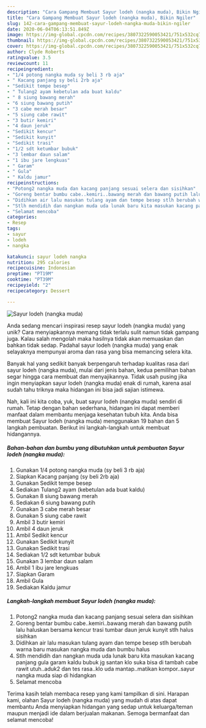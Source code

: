 ```yaml
---
description: "Cara Gampang Membuat Sayur lodeh (nangka muda), Bikin Ngiler"
title: "Cara Gampang Membuat Sayur lodeh (nangka muda), Bikin Ngiler"
slug: 142-cara-gampang-membuat-sayur-lodeh-nangka-muda-bikin-ngiler
date: 2020-06-04T06:13:51.849Z
image: https://img-global.cpcdn.com/recipes/3807322590053421/751x532cq70/sayur-lodeh-nangka-muda-foto-resep-utama.jpg
thumbnail: https://img-global.cpcdn.com/recipes/3807322590053421/751x532cq70/sayur-lodeh-nangka-muda-foto-resep-utama.jpg
cover: https://img-global.cpcdn.com/recipes/3807322590053421/751x532cq70/sayur-lodeh-nangka-muda-foto-resep-utama.jpg
author: Clyde Roberts
ratingvalue: 3.5
reviewcount: 11
recipeingredient:
- "1/4 potong nangka muda sy beli 3 rb aja"
- " Kacang panjang sy beli 2rb aja"
- "Sedikit tempe besep"
- " Tulang2 ayam kebetulan ada buat kaldu"
- " 8 siung bawang merah"
- "6 siung bawang putih"
- "3 cabe merah besar"
- "5 siung cabe rawit"
- "3 butir kemiri"
- "4 daun jeruk"
- "Sedikit kencur"
- "Sedikit kunyit"
- "Sedikit trasi"
- "1/2 sdt ketumbar bubuk"
- "3 lembar daun salam"
- "1 ibu jare lengkuas"
- " Garam"
- " Gula"
- " Kaldu jamur"
recipeinstructions:
- "Potong2 nangka muda dan kacang panjang sesuai selera dan sisihkan"
- "Goreng bentar bumbu cabe..kemiri..bawang merah dan bawang putih lalu haluskan bersama kencur trasi tumbar daun jeruk kunyit stlh halus sisihkan"
- "Didihkan air lalu masukan tulang ayam dan tempe besep stlh berubah warna baru masukan nangka muda dan bumbu halus"
- "Stlh mendidih dan nangkan muda uda lunak baru kita masukan kacang panjang gula garam kaldu bubuk jg santan klo suka bisa di tambah cabe rawit utuh..aduk2 dan tes rasa..klo uda mantap..matikan kompor..sayur nangka muda siap di hidangkan"
- "Selamat mencoba"
categories:
- Resep
tags:
- sayur
- lodeh
- nangka

katakunci: sayur lodeh nangka 
nutrition: 295 calories
recipecuisine: Indonesian
preptime: "PT19M"
cooktime: "PT39M"
recipeyield: "2"
recipecategory: Dessert

---
```



![Sayur lodeh (nangka muda)](https://img-global.cpcdn.com/recipes/3807322590053421/751x532cq70/sayur-lodeh-nangka-muda-foto-resep-utama.jpg)

Anda sedang mencari inspirasi resep sayur lodeh (nangka muda) yang unik? Cara menyiapkannya memang tidak terlalu sulit namun tidak gampang juga. Kalau salah mengolah maka hasilnya tidak akan memuaskan dan bahkan tidak sedap. Padahal sayur lodeh (nangka muda) yang enak selayaknya mempunyai aroma dan rasa yang bisa memancing selera kita.



Banyak hal yang sedikit banyak berpengaruh terhadap kualitas rasa dari sayur lodeh (nangka muda), mulai dari jenis bahan, kedua pemilihan bahan segar hingga cara membuat dan menyajikannya. Tidak usah pusing jika ingin menyiapkan sayur lodeh (nangka muda) enak di rumah, karena asal sudah tahu triknya maka hidangan ini bisa jadi sajian istimewa.


Nah, kali ini kita coba, yuk, buat sayur lodeh (nangka muda) sendiri di rumah. Tetap dengan bahan sederhana, hidangan ini dapat memberi manfaat dalam membantu menjaga kesehatan tubuh kita. Anda bisa membuat Sayur lodeh (nangka muda) menggunakan 19 bahan dan 5 langkah pembuatan. Berikut ini langkah-langkah untuk membuat hidangannya.

<!--inarticleads1-->

##### Bahan-bahan dan bumbu yang dibutuhkan untuk pembuatan Sayur lodeh (nangka muda):

1. Gunakan 1/4 potong nangka muda (sy beli 3 rb aja)
1. Siapkan  Kacang panjang (sy beli 2rb aja)
1. Gunakan Sedikit tempe besep
1. Sediakan  Tulang2 ayam (kebetulan ada buat kaldu)
1. Gunakan  8 siung bawang merah
1. Sediakan 6 siung bawang putih
1. Gunakan 3 cabe merah besar
1. Gunakan 5 siung cabe rawit
1. Ambil 3 butir kemiri
1. Ambil 4 daun jeruk
1. Ambil Sedikit kencur
1. Gunakan Sedikit kunyit
1. Gunakan Sedikit trasi
1. Sediakan 1/2 sdt ketumbar bubuk
1. Gunakan 3 lembar daun salam
1. Ambil 1 ibu jare lengkuas
1. Siapkan  Garam
1. Ambil  Gula
1. Sediakan  Kaldu jamur




<!--inarticleads2-->

##### Langkah-langkah membuat Sayur lodeh (nangka muda):

1. Potong2 nangka muda dan kacang panjang sesuai selera dan sisihkan
1. Goreng bentar bumbu cabe..kemiri..bawang merah dan bawang putih lalu haluskan bersama kencur trasi tumbar daun jeruk kunyit stlh halus sisihkan
1. Didihkan air lalu masukan tulang ayam dan tempe besep stlh berubah warna baru masukan nangka muda dan bumbu halus
1. Stlh mendidih dan nangkan muda uda lunak baru kita masukan kacang panjang gula garam kaldu bubuk jg santan klo suka bisa di tambah cabe rawit utuh..aduk2 dan tes rasa..klo uda mantap..matikan kompor..sayur nangka muda siap di hidangkan
1. Selamat mencoba




Terima kasih telah membaca resep yang kami tampilkan di sini. Harapan kami, olahan Sayur lodeh (nangka muda) yang mudah di atas dapat membantu Anda menyiapkan hidangan yang sedap untuk keluarga/teman maupun menjadi ide dalam berjualan makanan. Semoga bermanfaat dan selamat mencoba!

